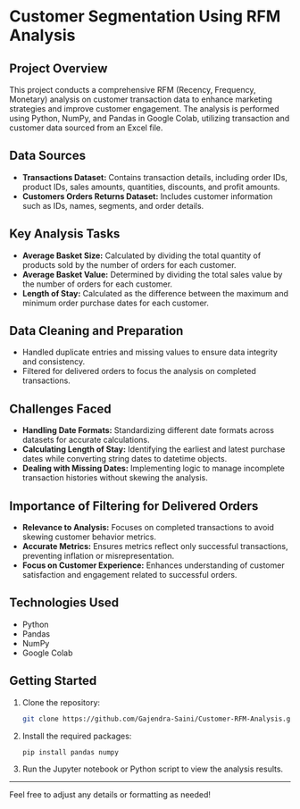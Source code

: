 # Customer Segmentation Using RFM Analysis

## Project Overview
This project conducts a comprehensive RFM (Recency, Frequency, Monetary) analysis on customer transaction data to enhance marketing strategies and improve customer engagement. The analysis is performed using Python, NumPy, and Pandas in Google Colab, utilizing transaction and customer data sourced from an Excel file.

## Data Sources
- **Transactions Dataset:** Contains transaction details, including order IDs, product IDs, sales amounts, quantities, discounts, and profit amounts.
- **Customers Orders Returns Dataset:** Includes customer information such as IDs, names, segments, and order details.

## Key Analysis Tasks
- **Average Basket Size:** Calculated by dividing the total quantity of products sold by the number of orders for each customer.
- **Average Basket Value:** Determined by dividing the total sales value by the number of orders for each customer.
- **Length of Stay:** Calculated as the difference between the maximum and minimum order purchase dates for each customer.

## Data Cleaning and Preparation
- Handled duplicate entries and missing values to ensure data integrity and consistency.
- Filtered for delivered orders to focus the analysis on completed transactions.

## Challenges Faced
- **Handling Date Formats:** Standardizing different date formats across datasets for accurate calculations.
- **Calculating Length of Stay:** Identifying the earliest and latest purchase dates while converting string dates to datetime objects.
- **Dealing with Missing Dates:** Implementing logic to manage incomplete transaction histories without skewing the analysis.

## Importance of Filtering for Delivered Orders
- **Relevance to Analysis:** Focuses on completed transactions to avoid skewing customer behavior metrics.
- **Accurate Metrics:** Ensures metrics reflect only successful transactions, preventing inflation or misrepresentation.
- **Focus on Customer Experience:** Enhances understanding of customer satisfaction and engagement related to successful orders.

## Technologies Used
- Python
- Pandas
- NumPy
- Google Colab

## Getting Started
1. Clone the repository:
   ```bash
   git clone https://github.com/Gajendra-Saini/Customer-RFM-Analysis.git
   ```
2. Install the required packages:
   ```bash
   pip install pandas numpy
   ```
3. Run the Jupyter notebook or Python script to view the analysis results.

---

Feel free to adjust any details or formatting as needed!
